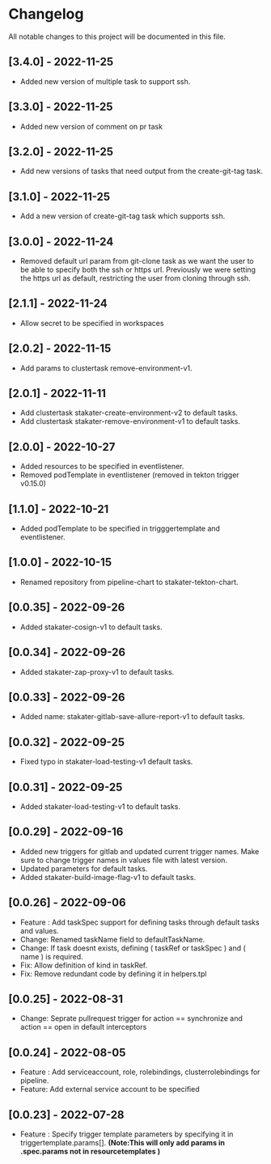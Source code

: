 # Changelog

All notable changes to this project will be documented in this file.
## [3.4.0] - 2022-11-25
- Added new version of multiple task to support ssh.

## [3.3.0] - 2022-11-25
- Added new version of comment on pr task
## [3.2.0] - 2022-11-25
- Add new versions of tasks that need output from the create-git-tag task.

## [3.1.0] - 2022-11-25
- Add a new version of create-git-tag task which supports ssh.

## [3.0.0] - 2022-11-24
- Removed default url param from git-clone task as we want the user to be able to specify both the ssh or https url.
Previously we were setting the https url as default, restricting the user from cloning through ssh.

## [2.1.1] - 2022-11-24
- Allow secret to be specified in workspaces

## [2.0.2] - 2022-11-15
- Add params to clustertask remove-environment-v1.

## [2.0.1] - 2022-11-11
- Add clustertask stakater-create-environment-v2 to default tasks.
- Add clustertask stakater-remove-environment-v1 to default tasks.

## [2.0.0] - 2022-10-27
- Added resources to be specified in eventlistener.
- Removed podTemplate in eventlistener (removed in tekton trigger v0.15.0)

## [1.1.0] - 2022-10-21
- Added podTemplate to be specified in trigggertemplate and eventlistener.

## [1.0.0] - 2022-10-15
- Renamed repository from pipeline-chart to stakater-tekton-chart.

## [0.0.35] - 2022-09-26
- Added stakater-cosign-v1 to default tasks.

## [0.0.34] - 2022-09-26
- Added stakater-zap-proxy-v1 to default tasks.

## [0.0.33] - 2022-09-26
- Added name: stakater-gitlab-save-allure-report-v1 to default tasks.

## [0.0.32] - 2022-09-25
- Fixed typo in stakater-load-testing-v1 default tasks.

## [0.0.31] - 2022-09-25
- Added stakater-load-testing-v1 to default tasks.

## [0.0.29] - 2022-09-16
- Added new triggers for gitlab and updated current trigger names. Make sure to change trigger names in values file with latest version.
- Updated parameters for default tasks.
- Added stakater-build-image-flag-v1 to default tasks.

## [0.0.26] - 2022-09-06

- Feature : Add taskSpec support for defining tasks through default tasks and values.
- Change: Renamed taskName field to defaultTaskName.
- Change: If task doesnt exists, defining ( taskRef or taskSpec ) and ( name ) is required.
- Fix: Allow definition of kind in taskRef.
- Fix: Remove redundant code by defining it in helpers.tpl

## [0.0.25] - 2022-08-31

- Change: Seprate pullrequest trigger for action == synchronize and action == open in default interceptors

## [0.0.24] - 2022-08-05

- Feature : Add serviceaccount, role, rolebindings, clusterrolebindings for pipeline.
- Feature: Add external service account to be specified

## [0.0.23] - 2022-07-28

- Feature : Specify trigger template parameters by specifying it in triggertemplate.params[].
<b>(Note:This will only add params in .spec.params not in resourcetemplates )
</b>
